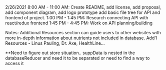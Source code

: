 2/26/2021
8:00 AM - 11:00 AM: Create README, add license, add proposal, add component diagram, add logo prototype add basic file tree for API and frontend of project.
1:00 PM - 1:45 PM: Research connecting API with react/redux frontend
1:45 PM - 4:45 PM: Work on API planning/building


Notes:
Additional Resources section can guide users to other websites with more in-depth information about nutrients not included in database.
Add'l Resources - Linus Pauling, Dr. Axe, HealthLine... 

**Need to figure out store situation.. suppData is nested in the databaseReducer and need it to be separated or need to find a way to access it